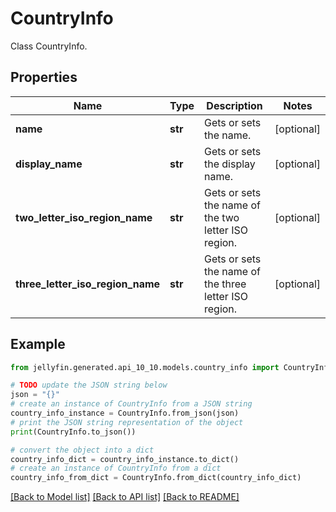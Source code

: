 # CountryInfo

Class CountryInfo.

## Properties

Name | Type | Description | Notes
------------ | ------------- | ------------- | -------------
**name** | **str** | Gets or sets the name. | [optional] 
**display_name** | **str** | Gets or sets the display name. | [optional] 
**two_letter_iso_region_name** | **str** | Gets or sets the name of the two letter ISO region. | [optional] 
**three_letter_iso_region_name** | **str** | Gets or sets the name of the three letter ISO region. | [optional] 

## Example

```python
from jellyfin.generated.api_10_10.models.country_info import CountryInfo

# TODO update the JSON string below
json = "{}"
# create an instance of CountryInfo from a JSON string
country_info_instance = CountryInfo.from_json(json)
# print the JSON string representation of the object
print(CountryInfo.to_json())

# convert the object into a dict
country_info_dict = country_info_instance.to_dict()
# create an instance of CountryInfo from a dict
country_info_from_dict = CountryInfo.from_dict(country_info_dict)
```
[[Back to Model list]](../README.md#documentation-for-models) [[Back to API list]](../README.md#documentation-for-api-endpoints) [[Back to README]](../README.md)


